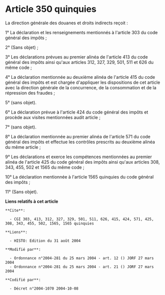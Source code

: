 # Article 350 quinquies

La direction générale des douanes et droits indirects reçoit :

1° La déclaration et les renseignements mentionnés à l'article 303 du code général des impôts ;

2° (Sans objet) ;

3° Les déclarations prévues au premier alinéa de l'article 413 du code général des impôts ainsi qu'aux articles 312, 327,
329, 501, 511 et 626 du même code ;

4° La déclaration mentionnée au deuxième alinéa de l'article 415 du code général des impôts et est chargée d'appliquer les
dispositions de cet article avec la direction générale de la concurrence, de la consommation et de la répression des
fraudes ;

5° (sans objet).

6° La déclaration prévue à l'article 424 du code général des impôts et procède aux visites mentionnées audit article ;

7° (sans objet).

8° La déclaration mentionnée au premier alinéa de l'article 571 du code général des impôts et effectue les contrôles
prescrits au deuxième alinéa du même article ;

9° Les déclarations et exerce les compétences mentionnées au premier alinéa de l'article 425 du code général des impôts ainsi
qu'aux articles 308, 343, 455, 502 et 1565 du même code ;

10° La déclaration mentionnée à l'article 1565 quinquies du code général des impôts ;

11° (Sans objet).

**Liens relatifs à cet article**

	**Cite**:

	  - CGI 303, 413, 312, 327, 329, 501, 511, 626, 415, 424, 571, 425, 308, 343, 455, 502, 1565, 1565 quinquies

	**Liens**:

	  - HISTO: Edition du 31 août 2004

	**Modifié par**:

	  - Ordonnance n°2004-281 du 25 mars 2004 - art. 12 () JORF 27 mars 2004
	  - Ordonnance n°2004-281 du 25 mars 2004 - art. 21 () JORF 27 mars 2004

	**Codifié par**:

	  - Décret n°2004-1070 2004-10-08

